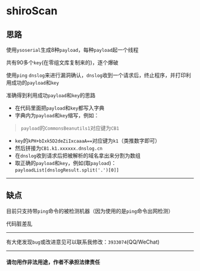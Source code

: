 # shiroScan

## 思路
使用`ysoserial`生成8种`payload`，每种`payload`起一个线程

共有90多个`key`(在零组文库复制来的)，逐个爆破

使用`ping` `dnslog`来进行漏洞确认，`dnslog`收到一个请求后，终止程序，并打印利用成功的`payload`和`key`

准确得到利用成功`payload`和`key`的思路
 - 在代码里面把`payload`和`key`都写入字典
 - 字典内为`payload`和`key`缩写，例如：
> `payload`的`CommonsBeanutils1`对应键为`CB1`
  - `key`的`kPH+bIxk5D2deZiIxcaaaA==`对应键为`k1`（类推数字即可）
  - 然后拼接为`CB1.k1.xxxxxx.dnslog.cn`
  - 在`dnslog`收到请求后把被解析的域名拿出来分割为数组
  - 取正确的`payload`和`key`，例如(取`payload`)：`payloadList[dnslogResult.split('.')[0]]`
---
## 缺点
目前只支持带`ping`命令的被检测机器（因为使用的是`ping`命令出网检测）

代码脏差乱

---
有大佬发现`bug`或改进意见可以联系我修改：`3933074`(QQ/WeChat)

---
#### 请勿用作非法用途，作者不承担法律责任
